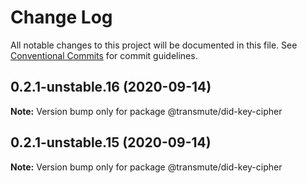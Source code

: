 # Change Log

All notable changes to this project will be documented in this file.
See [Conventional Commits](https://conventionalcommits.org) for commit guidelines.

## 0.2.1-unstable.16 (2020-09-14)

**Note:** Version bump only for package @transmute/did-key-cipher





## 0.2.1-unstable.15 (2020-09-14)

**Note:** Version bump only for package @transmute/did-key-cipher

